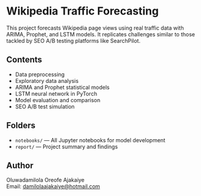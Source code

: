 # Wikipedia Traffic Forecasting

This project forecasts Wikipedia page views using real traffic data with ARIMA, Prophet, and LSTM models. It replicates challenges similar to those tackled by SEO A/B testing platforms like SearchPilot.

## Contents

- Data preprocessing
- Exploratory data analysis
- ARIMA and Prophet statistical models
- LSTM neural network in PyTorch
- Model evaluation and comparison
- SEO A/B test simulation

## Folders

- `notebooks/` — All Jupyter notebooks for model development
- `report/` — Project summary and findings

## Author

Oluwadamilola Oreofe Ajakaiye  
Email: damilolaajakaiye@hotmail.com
